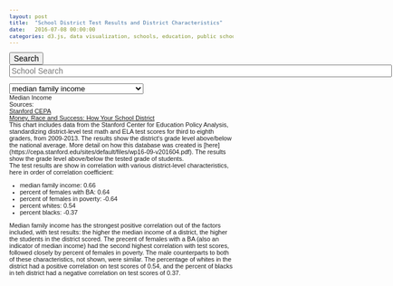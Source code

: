 ```yaml
---
layout: post
title:  "School District Test Results and District Characteristics"
date:   2016-07-08 00:00:00
categories: d3.js, data visualization, schools, education, public schools, race, poverty, socioeconomics
---
```



  <form name="myform" onSubmit="return handleClickSearch()">
        <input name="Submit"  type="submit" size="50" style="font-size: 14px;" color="#fff"    value="Search" >
        <input type="text" id="myVal" size="80" style="font-size: 14px;" placeholder="School Search">
</form>

<select id="select-list">
  <option value="d.income50perc">median family income</option> 
  <option value="d.percentfemalesBA">percent of females with BA in district</option>  
  <option value="d.percentfemalespov">percent females in poverty in district</option>  
  <option value="d.percentwhites">percent whites in district</option> 
  <option value="d.percentblacks">percent blacks in district</option>
</select>

  <div id="correl-1-title">Median Income
    <div id="correl-1-chart"></div>
  </div>

<div> 
Sources: <br> 
<a href="https://cepa.stanford.edu/seda/data-archive">Stanford CEPA</a> <br>
<a href="http://www.nytimes.com/interactive/2016/04/29/upshot/money-race-and-success-how-your-school-district-compares.html?smid=tw-share">Money, Race and Success: How Your School District</a> 
</div>
<div>
This chart includes data from the Stanford Center for Education Policy Analysis, standardizing district-level test math and ELA test scores for third to eighth graders, from 2009-2013. The results show the district's grade level above/below the national average. More detail on how this database was created is [here](https://cepa.stanford.edu/sites/default/files/wp16-09-v201604.pdf). The results show the grade level above/below the tested grade of students. 
</div>
<div>
The test results are show in correlation with various district-level characteristics, here in order of correlation coefficient: 
<ul>
<li>median family income: 0.66 </li>
<li>percent of females with BA: 0.64 </li>
<li>percent of females in poverty: -0.64</li>
<li>percent whites: 0.54</li>
<li>percent blacks: -0.37</li>
</ul>
</div>
<div>
Median family income has the strongest positive correlation out of the factors included, with test results: the higher the median income of a district, the higher the students in the district scored. The precent of females with a BA (also an indicator of median income) had the second highest correlation with test scores, followed closely by percent of females in poverty. The male counterparts to both of these characteristics, not shown, were similar. The percentage of whites in the district had a positive correlation on test scores of 0.54, and the percent of blacks in teh district had a negative correlation on test scores of 0.37. 
</div>

<script src="http://d3js.org/d3.v3.min.js"></script>

<script src="http://code.jquery.com/ui/1.11.4/themes/smoothness/jquery-ui.css"></script>

<script src="http://code.jquery.com/jquery-1.10.2.js"></script>
  <script src="http://code.jquery.com/ui/1.11.4/jquery-ui.js"></script>

<style>
body {
  font: 11px sans-serif;
}
.x-axis path, .y-axis path,
.x-axis line, .y-axis line {
  fill: none;
  stroke: #000;
  shape-rendering: crispEdges;
}
.dot {
  stroke: #000;
}
.tooltip {
  position: absolute;
  width: 200px;
  height: 28px;
  pointer-events: none;
}

.input:focus {
  color: blue;
}

.ui-menu {
  list-style-type: none;
  padding: 5px;
  font-size: 12px;
  background-color: white;
  cursor: pointer
  opacity: 0.7;
}

.ui-menu-item {
  padding: 5px;
}

.ui-menu-item:hover {
  cursor: pointer;
}

</style>

<script>
d3.select("#select-list").on("change", function() {
  var selectedValue = d3.event.target.value;
  
  if (selectedValue == "d.percentwhites") 
  {
    var xValue = function(d) { return d.percentwhites;}, // data -> value
    xScale = d3.scale.linear().range([0, width]), // value -> display
    xMap = function(d) { return xScale(xValue(d));}, // data -> display
    xAxis = d3.svg.axis().scale(xScale).orient("bottom");

    d3.csv("https://raw.githubusercontent.com/nadinesk/nadinesk.github.io/master/d3Data/schooldata4.csv", function(error, data) {
    
     data.forEach(function(d) {
      d.percentwhites = +d.percentwhites;
      });  
      
    xScale.domain([d3.min(data, xValue)-0.1, d3.max(data, xValue)+0.1]);
    yScale.domain([d3.min(data, yValue)-0.2, d3.max(data, yValue)+0.2]);
    
    d3.selectAll("circle")
      .transition()
          .duration(300)
          .ease("quad")
        .attr("cx", xMap)
               .style("fill", "rgba(127, 58, 70,0.4)"); 
        
    d3.select(".x-axis")
        .call(xAxis);
    d3.select(".label-x")
           .text("percent whites");

          d3.selectAll(".dot")
         .on("mouseover", function(d) {
          tooltip.transition()
               .duration(200)
               .style("opacity", .9);
          tooltip.html("<b>" + d["educationagencyname"] + "</b>" + "<br/>" + formatPercent(xValue(d)) 
          + " white<br> grades above/below avg: " + formatResult(yValue(d)) + "<br> state: " + d["state"])
          .style("left", (d3.event.pageX + 5) + "px")
               .style("top", (d3.event.pageY - 28) + "px")
                .style("background-color","white")
               .style("border", "1px solid black")
               .style("border-radius", "3px")
               .style("padding", "5px")
               //.style("width", "100px")
               .style("height", "100px");
               
      })
      .on("mouseout", function(d) {
          tooltip.transition()
               .duration(500)
               .style("opacity", 0);
      });
       
    });
      
  }
  
  else if (selectedValue == "d.percentblacks") 
  {
    var xValue = function(d) { return d.percentblacks;}, // data -> value
    xScale = d3.scale.linear().range([0, width]), // value -> display
    xMap = function(d) { return xScale(xValue(d));}, // data -> display
    xAxis = d3.svg.axis().scale(xScale).orient("bottom");

    d3.csv("https://raw.githubusercontent.com/nadinesk/nadinesk.github.io/master/d3Data/schooldata4.csv", function(error, data) {
    
     data.forEach(function(d) {
      d.percentblacks = +d.percentblacks;
      });  
      
    xScale.domain([d3.min(data, xValue)-0.1, d3.max(data, xValue)+0.1]);
    yScale.domain([d3.min(data, yValue)-0.2, d3.max(data, yValue)+0.2]);
    
    d3.selectAll("circle")
      .transition()
          .duration(300)
          .ease("quad")
        .attr("cx", xMap)
        .style("fill", "rgba(255, 192, 203, 0.6)"); 
    d3.select(".x-axis")
        .call(xAxis);
    d3.select(".label-x")
        .text("percent blacks");
       

  d3.selectAll(".dot")
         .on("mouseover", function(d) {
          tooltip.transition()
               .duration(200)
               .style("opacity", .9);
          tooltip.html("<b>" + d["educationagencyname"] + "</b>" + "<br/>" + formatPercent(xValue(d)) 
          + " black<br> grades above/below avg: " + formatResult(yValue(d)) + "<br> state: " + d["state"])
          .style("left", (d3.event.pageX + 5) + "px")
               .style("top", (d3.event.pageY - 28) + "px")
                .style("background-color","white")
               .style("border", "1px solid black")
               .style("border-radius", "3px")
               .style("padding", "5px")
               //.style("width", "100px")
               .style("height", "100px");
      })
      .on("mouseout", function(d) {
          tooltip.transition()
               .duration(500)
               .style("opacity", 0);
      });
       
    });
      
  }

 else if (selectedValue == "d.income50perc") 
  {
    var xValue = function(d) { return d.income50perc;}, // data -> value
    xScale = d3.scale.linear().range([0, width]), // value -> display
    xMap = function(d) { return xScale(xValue(d));}, // data -> display
    xAxis = d3.svg.axis().scale(xScale).orient("bottom");

    d3.csv("https://raw.githubusercontent.com/nadinesk/nadinesk.github.io/master/d3Data/schooldata4.csv", function(error, data) {
    
     data.forEach(function(d) {
      d.income50perc = +d.income50perc;
      });  
      
    xScale.domain([d3.min(data, xValue)-0.1, d3.max(data, xValue)+0.1]);
    yScale.domain([d3.min(data, yValue)-0.2, d3.max(data, yValue)+0.2]);
    
    d3.selectAll("circle")
      .transition()
          .duration(300)
          .ease("quad")
        .attr("cx", xMap)
        .style("fill", "rgba(255, 116, 140,0.5)");
        
    d3.select(".x-axis")
        .call(xAxis);
    d3.select(".label-x")
        .text("median family income");
 
    d3.selectAll(".dot")
         .on("mouseover", function(d) {
          tooltip.transition()
               .duration(200)
               .style("opacity", .9);
          tooltip.html("<b>" + d["educationagencyname"] + "</b>" + "<br/> median income: $" + formatDollar(xValue(d)) 
          + "<br> grades above/below avg: " + formatResult(yValue(d)) + "<br> state: " + d["state"])
          .style("left", (d3.event.pageX + 5) + "px")
               .style("top", (d3.event.pageY - 28) + "px")
                .style("background-color","white")
               .style("border", "1px solid black")
               .style("border-radius", "3px")
               .style("padding", "5px")
               //.style("width", "100px")
               .style("height", "100px");
      })
      .on("mouseout", function(d) {
          tooltip.transition()
               .duration(500)
               .style("opacity", 0);
      });       
       
    });
      
  }
        
  else if (selectedValue == "d.percentfemalesBA") 
  {
    var xValue = function(d) { return d.percentfemalesBA;}, // data -> value
    xScale = d3.scale.linear().range([0, width]), // value -> display
    xMap = function(d) { return xScale(xValue(d));}, // data -> display
    xAxis = d3.svg.axis().scale(xScale).orient("bottom");

    d3.csv("https://raw.githubusercontent.com/nadinesk/nadinesk.github.io/master/d3Data/schooldata4.csv", function(error, data) {
    
     data.forEach(function(d) {
      d.percentfemalesBA = +d.percentfemalesBA;
      });  
      
    xScale.domain([d3.min(data, xValue)-0.1, d3.max(data, xValue)+0.1]);
    yScale.domain([d3.min(data, yValue)-0.2, d3.max(data, yValue)+0.2]);
    
    d3.selectAll("circle")
      .transition()
          .duration(100)
          .ease("linear")
        .attr("cx", xMap)
        .style("fill", "rgba(204, 93, 112, 0.5)"); 
        
    d3.select(".x-axis")
        .call(xAxis);
    d3.select(".label-x")
        .text("percent of females with BA");


    d3.selectAll(".dot")
         .on("mouseover", function(d) {
          tooltip.transition()
               .duration(200)
               .style("opacity", .9);
          tooltip.html("<b>" + d["educationagencyname"] + "</b>" + "<br/>" + formatPercent(xValue(d)) 
          + " females with BA <br> grades above/below avg: " + formatResult(yValue(d)) + "<br> state: " + d["state"])
          .style("left", (d3.event.pageX + 5) + "px")
               .style("top", (d3.event.pageY - 28) + "px")
                .style("background-color","white")
               .style("border", "1px solid black")
               .style("border-radius", "3px")
               .style("padding", "5px")
               //.style("width", "100px")
               .style("height", "100px");
      })
      .on("mouseout", function(d) {
          tooltip.transition()
               .duration(500)
               .style("opacity", 0);
      });
       
    });
      
  }

  else if (selectedValue == "d.percentfemalespov") 
  {
    var xValue = function(d) { return d.percentfemalespov;}, // data -> value
    xScale = d3.scale.linear().range([0, width]), // value -> display
    xMap = function(d) { return xScale(xValue(d));}, // data -> display
    xAxis = d3.svg.axis().scale(xScale).orient("bottom");

    d3.csv("https://raw.githubusercontent.com/nadinesk/nadinesk.github.io/master/d3Data/schooldata4.csv", function(error, data) {
    
     data.forEach(function(d) {
      d.percentfemalespov = +d.percentfemalespov;
      });  
      
    xScale.domain([d3.min(data, xValue)-0.1, d3.max(data, xValue)+0.1]);
    yScale.domain([d3.min(data, yValue)-0.2, d3.max(data, yValue)+0.2]);
    
    d3.selectAll("circle")
      .transition()
          .duration(300)
          .ease("quad")
        .attr("cx", xMap)
        .style("fill", "rgba(127, 96, 102, 0.4)"); 

        
    d3.select(".x-axis")
        .call(xAxis);
    d3.select(".label-x")
        .text("percent of females in poverty");


    d3.selectAll(".dot")
         .on("mouseover", function(d) {
          tooltip.transition()
               .duration(200)
               .style("opacity", .9);
           tooltip.html("<b>" + d["educationagencyname"] + "</b>" + "<br/>" + formatPercent(xValue(d)) 
          + " females in poverty <br> grades above/below avg: " + formatResult(yValue(d)) + "<br> state: " + d["state"])
           .style("left", (d3.event.pageX + 5) + "px")
               .style("top", (d3.event.pageY - 28) + "px")
                .style("background-color","white")
               .style("border", "1px solid black")
               .style("border-radius", "3px")
               .style("padding", "5px")
               //.style("width", "100px")
               .style("height", "100px");
      })
      .on("mouseout", function(d) {
          tooltip.transition()
               .duration(500)
               .style("opacity", 0);
      });
       
    });
      
  }

});

var formatPercent = d3.format(".0%");
var formatDollar = d3.format(",.0f");
var formatResult = d3.format(",.1f");


var margin = {top: 20, right: 20, bottom: 30, left: 40},
    width = 1000 - margin.left - margin.right,
    height = 500 - margin.top - margin.bottom;
var xValue = function(d) { return d.income50perc;}, // data -> value
    xScale = d3.scale.linear().range([0, width]), // value -> display
    xMap = function(d) { return xScale(xValue(d));}, // data -> display
    xAxis = d3.svg.axis().scale(xScale).orient("bottom");
var yValue = function(d) { return d["averagetest"];}, // data -> value
    yScale = d3.scale.linear().range([height, 0]), // value -> display
    yMap = function(d) { return yScale(yValue(d));}, // data -> display
    yAxis = d3.svg.axis().scale(yScale).orient("left");
var svg = d3.select("#correl-1-chart").append("svg")
    .attr("width", width + margin.left + margin.right)
    .attr("height", height + margin.top + margin.bottom)
  .append("g")
    .attr("transform", "translate(" + margin.left + "," + margin.top + ")");
var tooltip = d3.select("body").append("div")
    .attr("class", "tooltip")
    .style("opacity", 0);
var currentSearchTerm = "";
d3.csv("https://raw.githubusercontent.com/nadinesk/nadinesk.github.io/master/d3Data/schooldata5.csv", function(error, data) {
  
  
  
  data.forEach(function(d) {
    d.income50perc = +d.income50perc;
    d["averagetest"] = +d["averagetest"];
  });
  
  data.sort(function(a,b) { return a.totalenrollment - b.totalenrollment; });
  
  
  xScale.domain([d3.min(data, xValue)-1, d3.max(data, xValue)+1]);
  yScale.domain([d3.min(data, yValue)-0.2, d3.max(data, yValue)+0.2]);
  svg.append("g")
      .attr("class", "x-axis")
      .attr("transform", "translate(0," + height + ")")
      .call(xAxis)
    .append("text")
      .attr("class", "label-x")
      .attr("x", width)
      .attr("y", -6)
      .style("text-anchor", "end")
      .text("median income");
  svg.append("g")
      .attr("class", "y-axis")
      .call(yAxis)
    .append("text")
      .attr("class", "label")
      .attr("transform", "rotate(-90)")
      .attr("y", 6)
      .attr("dy", ".71em")
      .style("text-anchor", "end")
      .text("grades above/below average");
  
  svg.selectAll(".dot")
      .data(data)
    .enter().append("circle")
      .attr("class", "dot")
      .attr("r", function(d) { if (d.totalenrollment >= 400000) 
          {
            return  25 
          } 
          else if (d.totalenrollment < 400000 && d.totalenrollment >= 100000) 
          {
            return 20
          }
          else if (d.totalenrollment < 100000 && d.totalenrollment >= 50000) 
          {
            return 15
          }
          else if (d.totalenrollment < 50000 && d.totalenrollment >= 10000) 
          {
            return 10
          }
          else if (d.totalenrollment < 10000 && d.totalenrollment >= 1000) 
          {
            return 8
          }
          else
            return 4
          }) 
      .attr("cx", xMap)
      .attr("cy", yMap)
       .style("fill", "rgba(255, 116, 140,0.5)")
          
       .style("stroke", "white")
       .attr("visibility", function(d) {
           if (d.income50perc <= 1000)
          {
            return "hidden"
          }
          else {
            return "visible"
          }
       })
        
      .on("mouseover", function(d) {
          tooltip.transition()
               .duration(200)
               .style("opacity", .9);
          tooltip.html("<b>" + d["educationagencyname"] + "</b>" + "<br/> median income: $" + formatDollar(xValue(d)) 
          + "<br> grades above/below avg: " + formatResult(yValue(d)) + "<br> state: " + d["state"])
               .style("left", (d3.event.pageX + 5) + "px")
               .style("top", (d3.event.pageY - 28) + "px")
               .style("background-color","white")
               .style("border", "1px solid black")
               .style("border-radius", "3px")
               .style("padding", "5px")
               //.style("width", "100px")
               .style("height", "100px");
      })
      .on("mouseout", function(d) {
          tooltip.transition()
               .duration(500)
               .style("opacity", 0);
      });
var all_schools = [];
  
data.forEach(function(d) {
    
  all_schools.push(d["educationagencyname"]);
  
  });
  $( "#myVal" ).autocomplete({
    source: all_schools,
    messages: {
        noResults: '',
        results: ''    }
  });
 
});
function handleClickSearch(event){
  currentSearchTerm = document.getElementById("myVal").value;
    console.log(currentSearchTerm);
    draw(currentSearchTerm);
return false;
}
function draw(){
    d3.select("body").selectAll("circle.dot").attr("visibility", valOpacity);
}
var valOpacity = function(d) { 
      if (d.educationagencyname.search(currentSearchTerm.toUpperCase()) != -1)  {
        return "visible";
      }
      else {
        return "hidden";
      }
    };
</script>


